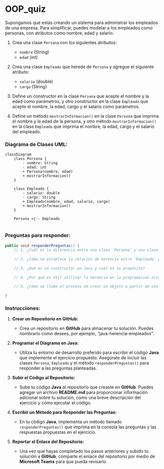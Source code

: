 # OOP_quiz
Supongamos que estás creando un sistema para administrar los empleados de una empresa. Para simplificar, puedes modelar a los empleados como personas, con atributos como nombre, edad y salario.

1. Crea una clase `Persona` con los siguientes atributos:
   - `nombre` (String)
   - `edad` (int)

2. Crea una clase `Empleado` que herede de `Persona` y agregue el siguiente atributo:
   - `salario` (double)
   - `cargo` (String)

4. Define un constructor en la clase `Persona` que acepte el nombre y la edad como parámetros, y otro constructor en la clase `Empleado` que acepte el nombre, la edad, cargo y el salario como parámetros.

5. Define un método `mostrarInformacion()` en la clase `Persona` que imprima el nombre y la edad de la persona, y otro método `mostrarInformacion()` en la clase `Empleado` que imprima el nombre, la edad, cargo y el salario del empleado.

### Diagrama de Clases UML:
```mermaid
classDiagram
    class Persona {
        - nombre: String
        - edad: int
        + Persona(nombre, edad)
        + mostrarInformacion()
    }

    class Empleado {
        - salario: double
        - cargo: String
        + Empleado(nombre, edad, salario, cargo)
        + mostrarInformacion()
    }

    Persona <|-- Empleado


```
### Preguntas para responder:

```java
public void responderPreguntas() {
    // 1. ¿Cuál es la diferencia entre una clase `Persona` y una clase `Empleado` en términos de atributos y métodos?
    
    // 2. ¿Cómo se establece la relación de herencia entre `Empleado` y `Persona` en Java?
    
    // 3. ¿Qué es un constructor en Java y cuál es su propósito?
    
    // 4. ¿Por qué es útil utilizar la herencia en la programación orientada a objetos?
    
    // 5. ¿Cómo se llama el proceso de crear un objeto a partir de una clase en Java?
    
}

```
### Instrucciones:

1. **Crear un Repositorio en GitHub:**
   - Crea un repositorio en **GitHub** para almacenar tu solución. Puedes nombrarlo como desees, por ejemplo, "java-herencia-empleados".
   
2. **Programar el Diagrama en Java:**
   - Utiliza tu entorno de desarrollo preferido para escribir el código **Java** que implemente el ejercicio propuesto. Asegúrate de incluir las clases `Persona`, `Empleado` y el método `responderPreguntas()` para responder a las preguntas planteadas.

3. **Subir el Código al Repositorio:**
   - Sube tu código **Java** al repositorio que creaste en **GitHub**. Puedes agregar un archivo **README.md** para proporcionar información adicional sobre tu solución, como una breve descripción del ejercicio y cómo ejecutar el código.

4. **Escribir un Método para Responder las Preguntas:**
   - En tu código **Java**, implementa un método llamado `responderPreguntas()` que imprima en la consola las preguntas y las respuestas propuestas en el ejercicio.

5. **Reportar el Enlace del Repositorio:**
   - Una vez que hayas completado los pasos anteriores y subido tu solución a **GitHub**, comparte el enlace del repositorio por medio de **Microsoft Teams** para que pueda revisarlo.


